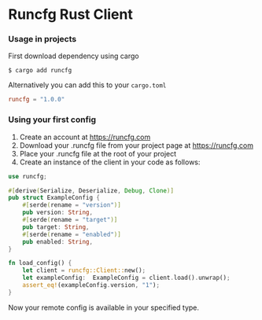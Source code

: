 # Runcfg Rust Client

### Usage in projects

First download dependency using cargo
```shell
$ cargo add runcfg
```

Alternatively you can add this to your `cargo.toml`
```toml
runcfg = "1.0.0"
```

### Using your first config

1. Create an account at https://runcfg.com
2. Download your .runcfg file from your project page at https://runcfg.com
3. Place your .runcfg file at the root of your project
4. Create an instance of the client in your code as follows:

```rust
use runcfg;

#[derive(Serialize, Deserialize, Debug, Clone)]
pub struct ExampleConfig {
    #[serde(rename = "version")]
    pub version: String,
    #[serde(rename = "target")]
    pub target: String,
    #[serde(rename = "enabled")]
    pub enabled: String,
}

fn load_config() {
    let client = runcfg::Client::new();
    let exampleConfig:  ExampleConfig = client.load().unwrap();
    assert_eq!(exampleConfig.version, "1");
}
```

Now your remote config is available in your specified type.

